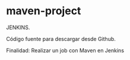 # maven-project
JENKINS.

Código fuente para descargar desde Github.

Finalidad: Realizar un job con Maven en Jenkins
